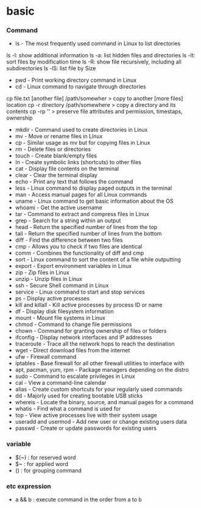 # basic

### Command

- ls - The most frequently used command in Linux to list directories
  
ls -l: show additional information
ls -a: list hidden files and directories
ls -lt: sort files by modification time
ls -R: show file recursively, including all subdirectories
ls -lS: list file by Size

- pwd - Print working directory command in Linux
- cd - Linux command to navigate through directories

cp file.txt [another file] /path/somewher > copy to another [more files] location
cp -r directory /path/somewhere > copy a directory and its contents
cp -rp '' > preserve file attributes and permission, timestaps, ownership

- mkdir - Command used to create directories in Linux
- mv - Move or rename files in Linux
- cp - Similar usage as mv but for copying files in Linux
- rm - Delete files or directories
- touch - Create blank/empty files
- ln - Create symbolic links (shortcuts) to other files
- cat - Display file contents on the terminal
- clear - Clear the terminal display
- echo - Print any text that follows the command
- less - Linux command to display paged outputs in the terminal
- man - Access manual pages for all Linux commands
- uname - Linux command to get basic information about the OS
- whoami - Get the active username
- tar - Command to extract and compress files in Linux
- grep - Search for a string within an output
- head - Return the specified number of lines from the top
- tail - Return the specified number of lines from the bottom
- diff - Find the difference between two files
- cmp - Allows you to check if two files are identical
- comm - Combines the functionality of diff and cmp
- sort - Linux command to sort the content of a file while outputting
- export - Export environment variables in Linux
- zip - Zip files in Linux
- unzip - Unzip files in Linux
- ssh - Secure Shell command in Linux
- service - Linux command to start and stop services
- ps - Display active processes
- kill and killall - Kill active processes by process ID or name
- df - Display disk filesystem information
- mount - Mount file systems in Linux
- chmod - Command to change file permissions
- chown - Command for granting ownership of files or folders
- ifconfig - Display network interfaces and IP addresses
- traceroute - Trace all the network hops to reach the destination
- wget - Direct download files from the internet
- ufw - Firewall command
- iptables - Base firewall for all other firewall utilities to interface with
- apt, pacman, yum, rpm - Package managers depending on the distro
- sudo - Command to escalate privileges in Linux
- cal - View a command-line calendar
- alias - Create custom shortcuts for your regularly used commands
- dd - Majorly used for creating bootable USB sticks
- whereis - Locate the binary, source, and manual pages for a command
- whatis - Find what a command is used for
- top - View active processes live with their system usage
- useradd and usermod - Add new user or change existing users data
- passwd - Create or update passwords for existing users

### variable

- $(~)  : for reserved word
- $~    : for applied word
- ()    : for grouping command
  

### etc expression

- a && b : execute command in the order from a to b